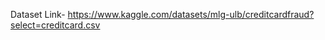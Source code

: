 Dataset Link-         https://www.kaggle.com/datasets/mlg-ulb/creditcardfraud?select=creditcard.csv
